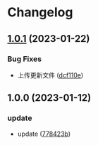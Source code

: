 # Changelog

## [1.0.1](https://github.com/School-of-Website-Engineering/Vue-project-template/compare/v1.0.0...v1.0.1) (2023-01-22)


### Bug Fixes

* 上传更新文件 ([dcf110e](https://github.com/School-of-Website-Engineering/Vue-project-template/commit/dcf110e70f270c1311ea7aff4e21e0d88e818c23))

## 1.0.0 (2023-01-12)


### update

* update ([778423b](https://github.com/School-of-Website-Engineering/Vue-project-template/commit/778423b1787617fa219ac8e38f2a89c922533587))
